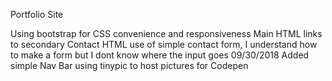 Portfolio Site

Using bootstrap for CSS convenience and responsiveness
Main HTML links to secondary Contact HTML
use of simple contact form, I understand how to make a form but I dont know where the input goes 09/30/2018
Added simple Nav Bar
using tinypic to host  pictures for Codepen 
